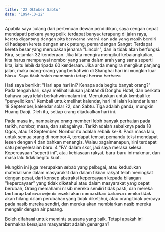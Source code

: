 ```yaml
---
title: '22 Oktober Sabtu'
date: '1994-10-22'
---
```


Apabila saya pulang dari pertemuan dewan pendidikan, saya dengan cepat mendapati perkara yang pelik: terdapat banyak terapung di jalan raya, kereta digantung dengan pita berwarna-warni, dan ada yang masih berdiri di hadapan kereta dengan anak patung, pemandangan Sangat. Terdapat kereta besar yang merupakan jenama "Lincoln", dan ia tidak akan berfungsi. Kira, sejumlah 32 kenderaan. Jika kita mengira mengikut kebarangkalian, kita harus mempunyai nombor yang sama dalam arah yang sama seperti kita, iaitu lebih daripada 60 kenderaan. Jika anda mengira mengikut panjang jalan, maka orang-orang yang berkahwin di Shanghai hari ini mungkin luar biasa. Saya tidak boleh membantu tetapi berasa berbeza.

Hati saya berfikir: "Hari apa hari ini? Kenapa ada begitu banyak orang?" Pada tengah hari, saya melihat lulusan jabatan di Donghu Hotel, dan berkata bahawa saya telah berkahwin malam ini. Memutuskan untuk kembali ke "penyelidikan." Kembali untuk melihat kalendar, hari ini ialah kalendar lunar 18 September, kalendar solar 22, dan Sabtu. Tiga adalah ganda, mungkin Huang Daoji. Oleh itu, setiap orang dijadualkan hari ini.

Pada masa ini, nampaknya orang memberi lebih banyak perhatian pada tarikh, nombor, masa, dan sebagainya. Tarikh adalah sebaiknya pada 18 Ogos, atau 18 September. Nombor itu adalah sebaik ke-8. Pada masa lalu, untuk semua orang di nombor 4, terdapat tempat pemandu teksi mendapat lesen dengan 4 dan bahkan menangis. Walau bagaimanapun, kini terdapat satu penyelesaian baru: 4 "FA" dalam skor, jadi saya merasa selesa. Kepercayaan "seperti ini", atau kebiasaan rakyat, baru-baru ini makmur, dan masa lalu tidak begitu kuat.

Mungkin ini juga merupakan sebab yang pelbagai, atau kedudukan materialisme dalam masyarakat dan dalam fikiran rakyat telah meningkat dengan pesat, dari konsep abstraksi kepercayaan kepada bilangan "kepercayaan" yang tidak diketahui atau dalam masyarakat yang cepat berubah, Orang memahami nasib mereka sendiri tidak pasti, dan mereka berharap bahawa sejenis rezeki akan memastikan bahawa mereka tidak akan hilang dalam perubahan yang tidak diketahui, atau orang tidak percaya pada nasib mereka sendiri, dan mereka akan membiarkan nasib mereka mengalir dengan air pasang.

Boleh difahami untuk meminta suasana yang baik. Tetapi apakah ini bermakna kemajuan masyarakat adalah genangan?

